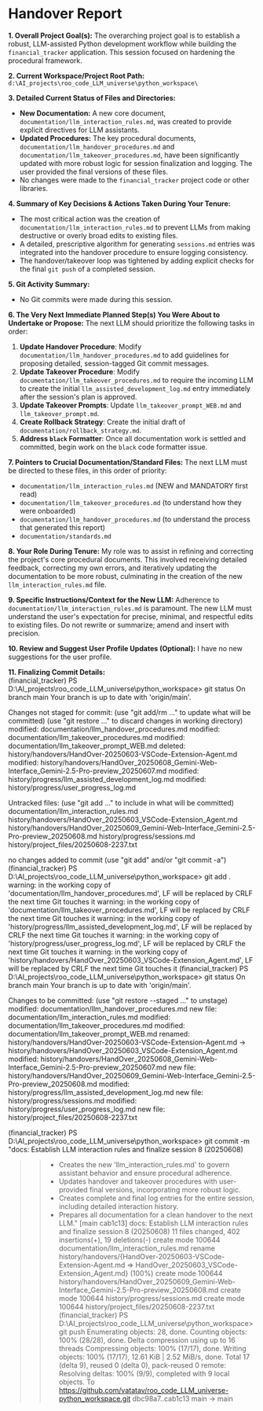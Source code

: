 # Handover Report

**1. Overall Project Goal(s):**
The overarching project goal is to establish a robust, LLM-assisted Python development workflow while building the `financial_tracker` application. This session focused on hardening the procedural framework.

**2. Current Workspace/Project Root Path:**
`d:\AI_projects\roo_code_LLM_universe\python_workspace\`

**3. Detailed Current Status of Files and Directories:**
* **New Documentation:** A new core document, `documentation/llm_interaction_rules.md`, was created to provide explicit directives for LLM assistants.
* **Updated Procedures:** The key procedural documents, `documentation/llm_handover_procedures.md` and `documentation/llm_takeover_procedures.md`, have been significantly updated with more robust logic for session finalization and logging. The user provided the final versions of these files.
* No changes were made to the `financial_tracker` project code or other libraries.

**4. Summary of Key Decisions & Actions Taken During Your Tenure:**
* The most critical action was the creation of `documentation/llm_interaction_rules.md` to prevent LLMs from making destructive or overly broad edits to existing files.
* A detailed, prescriptive algorithm for generating `sessions.md` entries was integrated into the handover procedure to ensure logging consistency.
* The handover/takeover loop was tightened by adding explicit checks for the final `git push` of a completed session.

**5. Git Activity Summary:**
* No Git commits were made during this session.

**6. The Very Next Immediate Planned Step(s) You Were About to Undertake or Propose:**
The next LLM should prioritize the following tasks in order:
1.  **Update Handover Procedure**: Modify `documentation/llm_handover_procedures.md` to add guidelines for proposing detailed, session-tagged Git commit messages.
2.  **Update Takeover Procedure**: Modify `documentation/llm_takeover_procedures.md` to require the incoming LLM to create the initial `llm_assisted_development_log.md` entry immediately after the session's plan is approved.
3.  **Update Takeover Prompts**: Update `llm_takeover_prompt_WEB.md` and `llm_takeover_prompt.md`.
4.  **Create Rollback Strategy**: Create the initial draft of `documentation/rollback_strategy.md`.
5.  **Address `black` Formatter**: Once all documentation work is settled and committed, begin work on the `black` code formatter issue.

**7. Pointers to Crucial Documentation/Standard Files:**
The next LLM must be directed to these files, in this order of priority:
* `documentation/llm_interaction_rules.md` (NEW and MANDATORY first read)
* `documentation/llm_takeover_procedures.md` (to understand how they were onboarded)
* `documentation/llm_handover_procedures.md` (to understand the process that generated this report)
* `documentation/standards.md`

**8. Your Role During Tenure:**
My role was to assist in refining and correcting the project's core procedural documents. This involved receiving detailed feedback, correcting my own errors, and iteratively updating the documentation to be more robust, culminating in the creation of the new `llm_interaction_rules.md` file.

**9. Specific Instructions/Context for the New LLM:**
Adherence to `documentation/llm_interaction_rules.md` is paramount. The new LLM must understand the user's expectation for precise, minimal, and respectful edits to existing files. Do not rewrite or summarize; amend and insert with precision.

**10. Review and Suggest User Profile Updates (Optional):**
I have no new suggestions for the user profile.

**11. Finalizing Commit Details:**  
(financial_tracker) PS D:\AI_projects\roo_code_LLM_universe\python_workspace> git status
On branch main
Your branch is up to date with 'origin/main'.

Changes not staged for commit:
  (use "git add/rm <file>..." to update what will be committed)
  (use "git restore <file>..." to discard changes in working directory)
        modified:   documentation/llm_handover_procedures.md
        modified:   documentation/llm_takeover_procedures.md
        modified:   documentation/llm_takeover_prompt_WEB.md
        deleted:    history/handovers/HandOver-20250603-VSCode-Extension-Agent.md
        modified:   history/handovers/HandOver_20250608_Gemini-Web-Interface_Gemini-2.5-Pro-preview_20250607.md
        modified:   history/progress/llm_assisted_development_log.md
        modified:   history/progress/user_progress_log.md

Untracked files:
  (use "git add <file>..." to include in what will be committed)
        documentation/llm_interaction_rules.md
        history/handovers/HandOver_20250603_VSCode-Extension_Agent.md
        history/handovers/HandOver_20250609_Gemini-Web-Interface_Gemini-2.5-Pro-preview_20250608.md
        history/progress/sessions.md
        history/project_files/20250608-2237.txt

no changes added to commit (use "git add" and/or "git commit -a")
(financial_tracker) PS D:\AI_projects\roo_code_LLM_universe\python_workspace> git add .
warning: in the working copy of 'documentation/llm_handover_procedures.md', LF will be replaced by CRLF the next time Git touches it
warning: in the working copy of 'documentation/llm_takeover_procedures.md', LF will be replaced by CRLF the next time Git touches it
warning: in the working copy of 'history/progress/llm_assisted_development_log.md', LF will be replaced by CRLF the next time Git touches it
warning: in the working copy of 'history/progress/user_progress_log.md', LF will be replaced by CRLF the next time Git touches it
warning: in the working copy of 'history/handovers/HandOver_20250603_VSCode-Extension_Agent.md', LF will be replaced by CRLF the next time Git touches it
(financial_tracker) PS D:\AI_projects\roo_code_LLM_universe\python_workspace> git status
On branch main
Your branch is up to date with 'origin/main'.

Changes to be committed:
  (use "git restore --staged <file>..." to unstage)
        modified:   documentation/llm_handover_procedures.md
        new file:   documentation/llm_interaction_rules.md
        modified:   documentation/llm_takeover_procedures.md
        modified:   documentation/llm_takeover_prompt_WEB.md
        renamed:    history/handovers/HandOver-20250603-VSCode-Extension-Agent.md -> history/handovers/HandOver_20250603_VSCode-Extension_Agent.md
        modified:   history/handovers/HandOver_20250608_Gemini-Web-Interface_Gemini-2.5-Pro-preview_20250607.md
        new file:   history/handovers/HandOver_20250609_Gemini-Web-Interface_Gemini-2.5-Pro-preview_20250608.md
        modified:   history/progress/llm_assisted_development_log.md
        new file:   history/progress/sessions.md
        modified:   history/progress/user_progress_log.md
        new file:   history/project_files/20250608-2237.txt

(financial_tracker) PS D:\AI_projects\roo_code_LLM_universe\python_workspace> git commit -m "docs: Establish LLM interaction rules and finalize session 8 (20250608)
>>
>> - Creates the new 'llm_interaction_rules.md' to govern assistant behavior and ensure procedural adherence.
>> - Updates handover and takeover procedures with user-provided final versions, incorporating more robust logic.
>> - Creates complete and final log entries for the entire session, including detailed interaction history.
>> - Prepares all documentation for a clean handover to the next LLM."
[main cab1c13] docs: Establish LLM interaction rules and finalize session 8 (20250608)
 11 files changed, 402 insertions(+), 19 deletions(-)
 create mode 100644 documentation/llm_interaction_rules.md
 rename history/handovers/{HandOver-20250603-VSCode-Extension-Agent.md => HandOver_20250603_VSCode-Extension_Agent.md} (100%)
 create mode 100644 history/handovers/HandOver_20250609_Gemini-Web-Interface_Gemini-2.5-Pro-preview_20250608.md
 create mode 100644 history/progress/sessions.md
 create mode 100644 history/project_files/20250608-2237.txt
(financial_tracker) PS D:\AI_projects\roo_code_LLM_universe\python_workspace> git push
Enumerating objects: 28, done.
Counting objects: 100% (28/28), done.
Delta compression using up to 16 threads
Compressing objects: 100% (17/17), done.
Writing objects: 100% (17/17), 12.61 KiB | 2.52 MiB/s, done.
Total 17 (delta 9), reused 0 (delta 0), pack-reused 0
remote: Resolving deltas: 100% (9/9), completed with 9 local objects.
To https://github.com/vatatav/roo_code_LLM_universe-python_workspace.git
   dbc98a7..cab1c13  main -> main